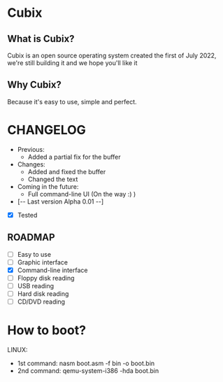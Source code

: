 # Cubix
## What is Cubix?
Cubix is an open source operating system created the first of July 2022, we're still building it and we hope you'll like it

## Why Cubix?
Because it's easy to use, simple and perfect.

# CHANGELOG
- Previous:
  - Added a partial fix for the buffer
- Changes:
  - Added and fixed the buffer
  - Changed the text
- Coming in the future:
  - Full command-line UI (On the way :) )
- [-- Last version Alpha 0.01 --]
- [x] Tested

## ROADMAP
- [ ] Easy to use
- [ ] Graphic interface
- [x] Command-line interface
- [ ] Floppy disk reading
- [ ] USB reading
- [ ] Hard disk reading
- [ ] CD/DVD reading

# How to boot?
LINUX:
- 1st command: nasm boot.asm -f bin -o boot.bin
- 2nd command: qemu-system-i386 -hda boot.bin
